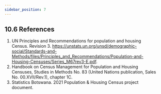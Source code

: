 ```yaml
---
sidebar_position: 7
---
```


## 10.6 References
1.	UN Principles and Recommendations for population and housing Census. Revision 3. https://unstats.un.org/unsd/demographic-social/Standards-and-Methods/files/Principles_and_Recommendations/Population-and-Housing-Censuses/Series_M67rev3-E.pdf. 
2.	Handbook on Census Management for Population and Housing Censuses, Studies in Methods No. 83 (United Nations publication, Sales No. 00.XVII/Rev.1), chapter 1C.
3.	Statistics Botswana. 2021 Population & Housing Census project document.

